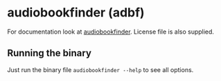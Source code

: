 # audiobookfinder (adbf)

For documentation look at [audiobookfinder](https://github.com/electricherd/audiobookfinder).
License file is also supplied.

## Running the binary
Just run the binary file `audiobookfinder --help` to see all options.
